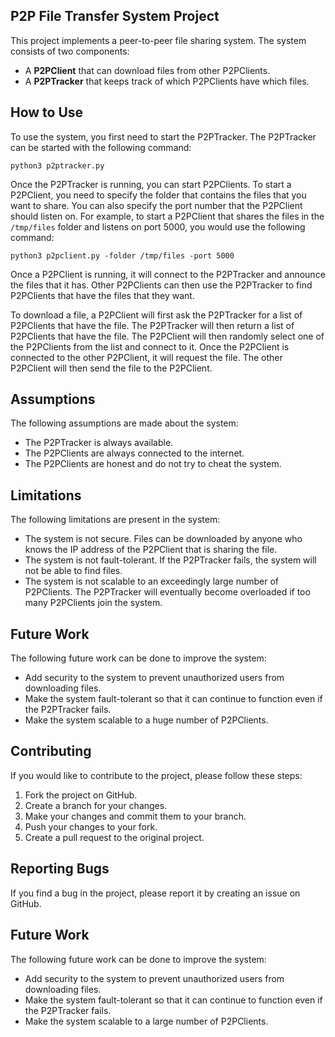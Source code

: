 ## P2P File Transfer System Project

This project implements a peer-to-peer file sharing system. The system consists of two components:

* A **P2PClient** that can download files from other P2PClients.
* A **P2PTracker** that keeps track of which P2PClients have which files.

## How to Use

To use the system, you first need to start the P2PTracker. The P2PTracker can be started with the following command:

```
python3 p2ptracker.py
```

Once the P2PTracker is running, you can start P2PClients. To start a P2PClient, you need to specify the folder that contains the files that you want to share. You can also specify the port number that the P2PClient should listen on. For example, to start a P2PClient that shares the files in the `/tmp/files` folder and listens on port 5000, you would use the following command:

```
python3 p2pclient.py -folder /tmp/files -port 5000
```

Once a P2PClient is running, it will connect to the P2PTracker and announce the files that it has. Other P2PClients can then use the P2PTracker to find P2PClients that have the files that they want.

To download a file, a P2PClient will first ask the P2PTracker for a list of P2PClients that have the file. The P2PTracker will then return a list of P2PClients that have the file. The P2PClient will then randomly select one of the P2PClients from the list and connect to it. Once the P2PClient is connected to the other P2PClient, it will request the file. The other P2PClient will then send the file to the P2PClient.

## Assumptions

The following assumptions are made about the system:

* The P2PTracker is always available.
* The P2PClients are always connected to the internet.
* The P2PClients are honest and do not try to cheat the system.

## Limitations

The following limitations are present in the system:

* The system is not secure. Files can be downloaded by anyone who knows the IP address of the P2PClient that is sharing the file.
* The system is not fault-tolerant. If the P2PTracker fails, the system will not be able to find files.
* The system is not scalable to an exceedingly large number of P2PClients. The P2PTracker will eventually become overloaded if too many P2PClients join the system.

## Future Work

The following future work can be done to improve the system:

* Add security to the system to prevent unauthorized users from downloading files.
* Make the system fault-tolerant so that it can continue to function even if the P2PTracker fails.
* Make the system scalable to a huge number of P2PClients.

## Contributing

If you would like to contribute to the project, please follow these steps:

1. Fork the project on GitHub.
2. Create a branch for your changes.
3. Make your changes and commit them to your branch.
4. Push your changes to your fork.
5. Create a pull request to the original project.

## Reporting Bugs

If you find a bug in the project, please report it by creating an issue on GitHub.

## Future Work

The following future work can be done to improve the system:

* Add security to the system to prevent unauthorized users from downloading files.
* Make the system fault-tolerant so that it can continue to function even if the P2PTracker fails.
* Make the system scalable to a large number of P2PClients.
